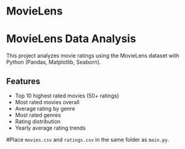 # MovieLens

# MovieLens Data Analysis

This project analyzes movie ratings using the MovieLens dataset with Python (Pandas, Matplotlib, Seaborn).

## Features

- Top 10 highest rated movies (50+ ratings)
- Most rated movies overall
- Average rating by genre
- Most rated genres
- Rating distribution
- Yearly average rating trends

#Place `movies.csv` and `ratings.csv` in the same folder as `main.py`.
